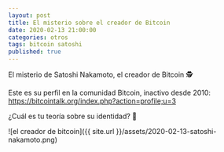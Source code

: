 ```yaml
---
layout: post
title: El misterio sobre el creador de Bitcoin
date: 2020-02-13 21:00:00
categories: otros
tags: bitcoin satoshi
published: true
---
```



El misterio de Satoshi Nakamoto, el creador de Bitcoin 🕵️‍

Este es su perfil en la comunidad Bitcoin, inactivo desde 2010: https://bitcointalk.org/index.php?action=profile;u=3

¿Cuál es tu teoría sobre su identidad? 🤔

![el creador de bitcoin]({{ site.url }}/assets/2020-02-13-satoshi-nakamoto.png)
